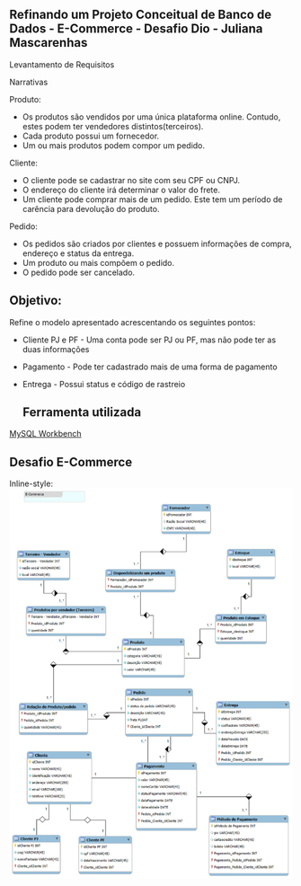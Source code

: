 ## Refinando um Projeto Conceitual de Banco de Dados - E-Commerce - Desafio Dio - Juliana Mascarenhas

Levantamento de Requisitos

Narrativas 

Produto:
- Os produtos são vendidos por uma única plataforma online. Contudo, estes podem ter vendedores distintos(terceiros).
- Cada produto possui um fornecedor.
- Um ou mais produtos podem compor um pedido.

Cliente:
- O cliente pode se cadastrar no site com seu CPF ou CNPJ.
- O endereço do cliente irá determinar o valor do frete.
- Um cliente pode comprar mais de um pedido. Este tem um período de carência para devolução do produto.

Pedido:

- Os pedidos são criados por clientes e possuem informações de compra, endereço e status da entrega.
- Um produto ou mais compõem o pedido.
- O pedido pode ser cancelado.

## Objetivo:

Refine o modelo apresentado acrescentando os seguintes pontos:

- Cliente PJ e PF - Uma conta pode ser PJ ou PF, mas não pode ter as duas informações

- Pagamento - Pode ter cadastrado mais de uma forma de pagamento

- Entrega - Possui status e código de rastreio

  ## Ferramenta utilizada
[MySQL Workbench](https://www.mysql.com/products/workbench/)

## Desafio E-Commerce

  Inline-style: 
![alt text](https://raw.githubusercontent.com/rodolforoberto/Projetos/refs/heads/main/Refinando%20E-commerce.png)



